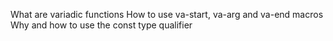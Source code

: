 What are variadic functions How to use va-start, va-arg and va-end macros Why and how to use the const type qualifier
